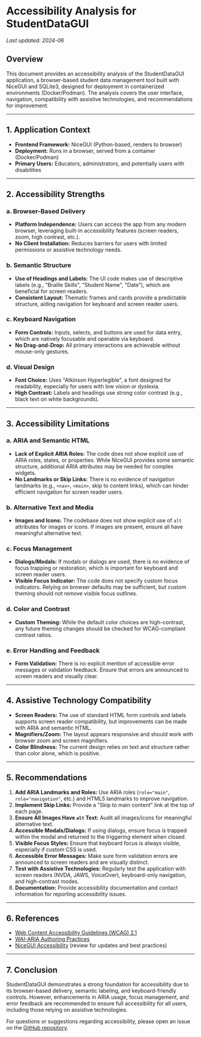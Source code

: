 # Accessibility Analysis for StudentDataGUI

_Last updated: 2024-06_

## Overview

This document provides an accessibility analysis of the StudentDataGUI application, a browser-based student data management tool built with NiceGUI and SQLite3, designed for deployment in containerized environments (Docker/Podman). The analysis covers the user interface, navigation, compatibility with assistive technologies, and recommendations for improvement.

---

## 1. Application Context

- **Frontend Framework:** NiceGUI (Python-based, renders to browser)
- **Deployment:** Runs in a browser, served from a container (Docker/Podman)
- **Primary Users:** Educators, administrators, and potentially users with disabilities

---

## 2. Accessibility Strengths

### a. Browser-Based Delivery

- **Platform Independence:** Users can access the app from any modern browser, leveraging built-in accessibility features (screen readers, zoom, high contrast, etc.).
- **No Client Installation:** Reduces barriers for users with limited permissions or assistive technology needs.

### b. Semantic Structure

- **Use of Headings and Labels:** The UI code makes use of descriptive labels (e.g., "Braille Skills", "Student Name", "Date"), which are beneficial for screen readers.
- **Consistent Layout:** Thematic frames and cards provide a predictable structure, aiding navigation for keyboard and screen reader users.

### c. Keyboard Navigation

- **Form Controls:** Inputs, selects, and buttons are used for data entry, which are natively focusable and operable via keyboard.
- **No Drag-and-Drop:** All primary interactions are achievable without mouse-only gestures.

### d. Visual Design

- **Font Choice:** Uses "Atkinson Hyperlegible", a font designed for readability, especially for users with low vision or dyslexia.
- **High Contrast:** Labels and headings use strong color contrast (e.g., black text on white backgrounds).

---

## 3. Accessibility Limitations

### a. ARIA and Semantic HTML

- **Lack of Explicit ARIA Roles:** The code does not show explicit use of ARIA roles, states, or properties. While NiceGUI provides some semantic structure, additional ARIA attributes may be needed for complex widgets.
- **No Landmarks or Skip Links:** There is no evidence of navigation landmarks (e.g., `<nav>`, `<main>`, skip to content links), which can hinder efficient navigation for screen reader users.

### b. Alternative Text and Media

- **Images and Icons:** The codebase does not show explicit use of `alt` attributes for images or icons. If images are present, ensure all have meaningful alternative text.

### c. Focus Management

- **Dialogs/Modals:** If modals or dialogs are used, there is no evidence of focus trapping or restoration, which is important for keyboard and screen reader users.
- **Visible Focus Indicator:** The code does not specify custom focus indicators. Relying on browser defaults may be sufficient, but custom theming should not remove visible focus outlines.

### d. Color and Contrast

- **Custom Theming:** While the default color choices are high-contrast, any future theming changes should be checked for WCAG-compliant contrast ratios.

### e. Error Handling and Feedback

- **Form Validation:** There is no explicit mention of accessible error messages or validation feedback. Ensure that errors are announced to screen readers and visually clear.

---

## 4. Assistive Technology Compatibility

- **Screen Readers:** The use of standard HTML form controls and labels supports screen reader compatibility, but improvements can be made with ARIA and semantic HTML.
- **Magnifiers/Zoom:** The layout appears responsive and should work with browser zoom and screen magnifiers.
- **Color Blindness:** The current design relies on text and structure rather than color alone, which is positive.

---

## 5. Recommendations

1. **Add ARIA Landmarks and Roles:** Use ARIA roles (`role="main"`, `role="navigation"`, etc.) and HTML5 landmarks to improve navigation.
2. **Implement Skip Links:** Provide a "Skip to main content" link at the top of each page.
3. **Ensure All Images Have `alt` Text:** Audit all images/icons for meaningful alternative text.
4. **Accessible Modals/Dialogs:** If using dialogs, ensure focus is trapped within the modal and returned to the triggering element when closed.
5. **Visible Focus Styles:** Ensure that keyboard focus is always visible, especially if custom CSS is used.
6. **Accessible Error Messages:** Make sure form validation errors are announced to screen readers and are visually distinct.
7. **Test with Assistive Technologies:** Regularly test the application with screen readers (NVDA, JAWS, VoiceOver), keyboard-only navigation, and high-contrast modes.
8. **Documentation:** Provide accessibility documentation and contact information for reporting accessibility issues.

---

## 6. References

- [Web Content Accessibility Guidelines (WCAG) 2.1](https://www.w3.org/WAI/standards-guidelines/wcag/)
- [WAI-ARIA Authoring Practices](https://www.w3.org/WAI/ARIA/apg/)
- [NiceGUI Accessibility](https://nicegui.io/documentation) (review for updates and best practices)

---

## 7. Conclusion

StudentDataGUI demonstrates a strong foundation for accessibility due to its browser-based delivery, semantic labeling, and keyboard-friendly controls. However, enhancements in ARIA usage, focus management, and error feedback are recommended to ensure full accessibility for all users, including those relying on assistive technologies.

For questions or suggestions regarding accessibility, please open an issue on the [GitHub repository](https://github.com/mrhunsaker/StudentDataGUI/issues).
